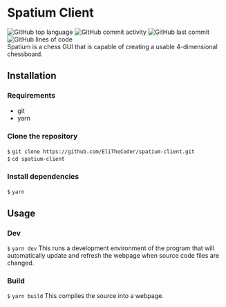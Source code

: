 # Spatium Client
![GitHub top language](https://img.shields.io/github/languages/top/EliTheCoder/spatium-client?style=for-the-badge)
![GitHub commit activity](https://img.shields.io/github/commit-activity/m/EliTheCoder/spatium-client?style=for-the-badge)
![GitHub last commit](https://img.shields.io/github/last-commit/EliTheCoder/spatium-client?style=for-the-badge)
![GitHub lines of code](https://img.shields.io/tokei/lines/github/EliTheCoder/spatium-cilent?style=for-the-badge)
<br />
Spatium is a chess GUI that is capable of creating a usable 4-dimensional chessboard.

## Installation
### Requirements
- git
- yarn

### Clone the repository
`$` `git clone https://github.com/EliTheCoder/spatium-client.git`<br />
`$` `cd spatium-client`

### Install dependencies
`$` `yarn`

## Usage
### Dev
`$` `yarn dev`
This runs a development environment of the program that will automatically update and refresh the webpage when source code files are changed.

### Build
`$` `yarn build`
This compiles the source into a webpage.
